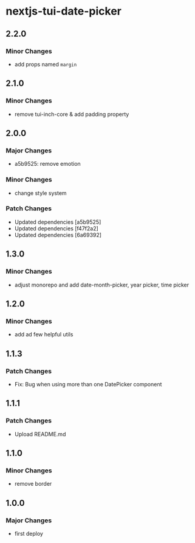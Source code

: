 # nextjs-tui-date-picker

## 2.2.0

### Minor Changes

- add props named `margin`

## 2.1.0

### Minor Changes

- remove tui-inch-core & add padding property

## 2.0.0

### Major Changes

- a5b9525: remove emotion

### Minor Changes

- change style system

### Patch Changes

- Updated dependencies [a5b9525]
- Updated dependencies [f47f2a2]
- Updated dependencies [6a69392]

## 1.3.0

### Minor Changes

- adjust monorepo and add date-month-picker, year picker, time picker

## 1.2.0

### Minor Changes

- add ad few helpful utils

## 1.1.3

### Patch Changes

- Fix: Bug when using more than one DatePicker component

## 1.1.1

### Patch Changes

- Upload README.md

## 1.1.0

### Minor Changes

- remove border

## 1.0.0

### Major Changes

- first deploy
